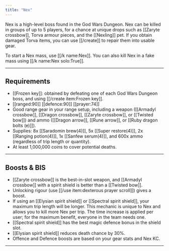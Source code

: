 ```yaml
---
title: "Nex"
---
```


Nex is a high-level boss found in the God Wars Dungeon. Nex can be killed in groups of up to 5 players, for a chance at unique drops such as [[Zaryte crossbow]], Torva armour pieces, and the [[Nexling]] pet. If you obtain damaged Torva items, you can use [[/create]] to repair them into usable gear.

To start a Nex mass, use [[/k name\:Nex]]. You can also kill Nex in a fake mass using [[/k name\:Nex solo\:True]].

---

## Requirements

- [[Frozen key]]: obtained by defeating one of each God Wars Dungeon boss, and using [[/create item\:Frozen key]].
- [[ranged:90]] [[defence:90]] [[prayer:74]]
- Good range gear in your range setup, including a weapon ([[Armadyl crossbow]], [[Dragon crossbow]], [[Zaryte crossbow]], or [[Twisted bow]]) and ammo ([[Dragon arrow]], [[Rune arrow]], or [[Ruby dragon bolts (e)]]).
- Supplies: 8x [[Saradomin brew(4)]], 5x [[Super restore(4)]], 2x [[Ranging potion(4)]], 1x [[Sanfew serum(4)]], and 600x ammo (regardless of trip length or quantity).
- At least 1,000,000 coins to cover potential deaths.

---

## Boosts & BIS

- [[Zaryte crossbow]] is the best-in-slot weapon, and [[Armadyl crossbow]] with a spirit shield is better than a [[Twisted bow]].
- Unlocking rigour (use [[/use item\:dexterous prayer scroll]]) gives a boost.
- If using an [[Elysian spirit shield]] or [[Spectral spirit shield]], your maximum trip length will be longer. This mechanic is unique to Nex and allows you to kill more Nex per trip. The time increase is applied per user; for the maximum benefit, everyone in the team needs one.
- [[Spectral spirit shield]] has the best magic defence bonus in the shield slot.
- [[Elysian spirit shield]] reduces death chance by 30%.
- Offence and Defence boosts are based on your gear stats and Nex KC.

---

